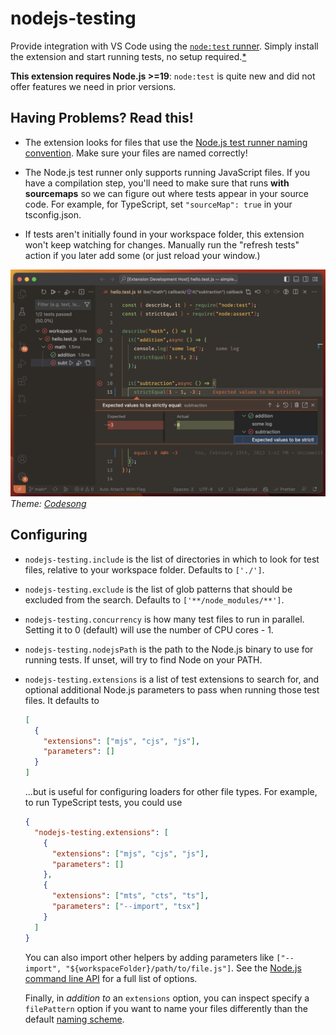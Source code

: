 # nodejs-testing

Provide integration with VS Code using the [`node:test` runner](https://nodejs.org/api/test.html). Simply install the extension and start running tests, no setup required.[\*](#having-problems-read-this)

**This extension requires Node.js >=19**: `node:test` is quite new and did not offer features we need in prior versions.

## Having Problems? Read this!

- The extension looks for files that use the [Node.js test runner naming convention](https://nodejs.org/docs/latest-v20.x/api/test.html#running-tests-from-the-command-line). Make sure your files are named correctly!

- The Node.js test runner only supports running JavaScript files. If you have a compilation step, you'll need to make sure that runs **with sourcemaps** so we can figure out where tests appear in your source code. For example, for TypeScript, set `"sourceMap": true` in your tsconfig.json.

- If tests aren't initially found in your workspace folder, this extension won't keep watching for changes. Manually run the "refresh tests" action if you later add some (or just reload your window.)

![](./screenshot.png)
_Theme: [Codesong](https://marketplace.visualstudio.com/items?itemName=connor4312.codesong)_

## Configuring

- `nodejs-testing.include` is the list of directories in which to look for test files, relative to your workspace folder. Defaults to `['./']`.
- `nodejs-testing.exclude` is the list of glob patterns that should be excluded from the search. Defaults to `['**/node_modules/**']`.
- `nodejs-testing.concurrency` is how many test files to run in parallel. Setting it to 0 (default) will use the number of CPU cores - 1.
- `nodejs-testing.nodejsPath` is the path to the Node.js binary to use for running tests. If unset, will try to find Node on your PATH.
- `nodejs-testing.extensions` is a list of test extensions to search for, and optional additional Node.js parameters to pass when running those test files. It defaults to

  ```json
  [
    {
      "extensions": ["mjs", "cjs", "js"],
      "parameters": []
    }
  ]
  ```

  ...but is useful for configuring loaders for other file types. For example, to run TypeScript tests, you could use

  ```json
  {
    "nodejs-testing.extensions": [
      {
        "extensions": ["mjs", "cjs", "js"],
        "parameters": []
      },
      {
        "extensions": ["mts", "cts", "ts"],
        "parameters": ["--import", "tsx"]
      }
    ]
  }
  ```

  You can also import other helpers by adding parameters like `["--import", "${workspaceFolder}/path/to/file.js"]`. See the [Node.js command line API](https://nodejs.org/api/cli.html) for a full list of options.

  Finally, in _addition to_ an `extensions` option, you can inspect specify a `filePattern` option if you want to name your files differently than the default [naming scheme](https://nodejs.org/docs/latest-v20.x/api/test.html#running-tests-from-the-command-line).
